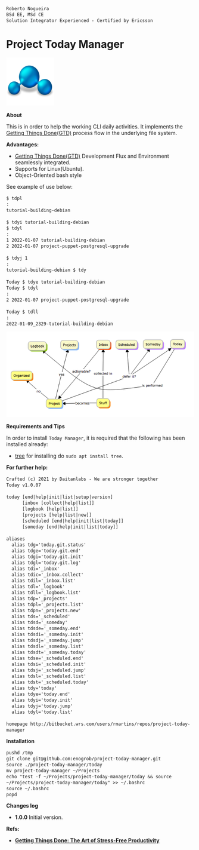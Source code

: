 ```
Roberto Nogueira  
BSd EE, MSd CE
Solution Integrator Experienced - Certified by Ericsson
```
# Project Today Manager

![project image](images/project.png)

**About**

This is in order to help the working CLI daily activities. It implements the [Getting Things Done(GTD)](https://www.amazon.com/gp/product/B000WH7PKY) process flow in the underlying file system.


**Advantages:**

* [Getting Things Done(GTD)](https://www.amazon.com/gp/product/B000WH7PKY) Development Flux and Environment seamlessly integrated.
* Supports for Linux(Ubuntu).
* Object-Oriented bash style

See example of use below:

```shell
$ tdpl
:
tutorial-building-debian

$ tdyi tutorial-building-debian
$ tdyl
:
1 2022-01-07 tutorial-building-debian
2 2022-01-07 project-puppet-postgresql-upgrade

$ tdyj 1
:
tutorial-building-debian $ tdy

Today $ tdye tutorial-building-debian
Today $ tdyl
:
2 2022-01-07 project-puppet-postgresql-upgrade

Today $ tdll
:
2022-01-09_2329-tutorial-building-debian
```

![](images/gtd-5.png)

**Requirements and Tips**

In order to install `Today Manager`, it is required that the following has been installed already:

* [tree](http://manpages.ubuntu.com/manpages/trusty/man1/tree.1.html) for installing do `sudo apt install tree`.

**For further help:**

```shell
Crafted (c) 2021 by Daitanlabs - We are stronger together 
Today v1.0.07

today [end|help|init|list|setup|version]
      [inbox [collect|help|list]]
      [logbook [help|list]]
      [projects [help|list|new]]
      [scheduled [end|help|init|list|today]]
      [someday [end|help|init|list|today]]

aliases
  alias tdg='today.git.status'
  alias tdge='today.git.end'
  alias tdgi='today.git.init'
  alias tdgl='today.git.log'
  alias tdi='_inbox'
  alias tdic='_inbox.collect'
  alias tdil='_inbox.list'
  alias tdl='_logbook'
  alias tdll='_logbook.list'
  alias tdp='_projects'
  alias tdpl='_projects.list'
  alias tdpn='_projects.new'
  alias tds='_scheduled'
  alias tdsd='_someday'
  alias tdsde='_someday.end'
  alias tdsdi='_someday.init'
  alias tdsdj='_someday.jump'
  alias tdsdl='_someday.list'
  alias tdsdt='_someday.today'
  alias tdse='_scheduled.end'
  alias tdsi='_scheduled.init'
  alias tdsj='_scheduled.jump'
  alias tdsl='_scheduled.list'
  alias tdst='_scheduled.today'
  alias tdy='today'
  alias tdye='today.end'
  alias tdyi='today.init'
  alias tdyj='today.jump'
  alias tdyl='today.list'      

homepage http://bitbucket.wrs.com/users/rmartins/repos/project-today-manager
```
**Installation**

```shell
pushd /tmp
git clone git@github.com:enogrob/project-today-manager.git
source ./project-today-manager/today
mv project-today-manager ~/Projects
echo "test -f ~/Projects/project-today-manager/today && source ~/Projects/project-today-manager/today" >> ~/.bashrc
source ~/.bashrc
popd
```

**Changes log**

* **1.0.0** Initial version.

**Refs:**
* **[ Getting Things Done: The Art of Stress-Free Productivity](https://www.amazon.com/gp/product/B000WH7PKY)**

